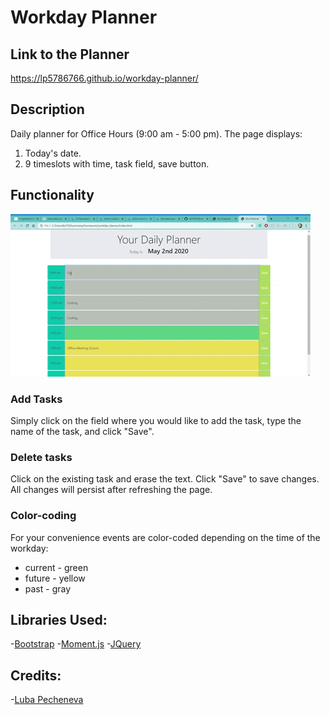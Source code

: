# Workday Planner

## Link to the Planner
https://lp5786766.github.io/workday-planner/

## Description

Daily planner for Office Hours (9:00 am - 5:00 pm).
The page displays:
1. Today's date.
2. 9 timeslots with time, task field, save button.

## Functionality
![PlannerGif](assets/plannerGif.gif)
### Add Tasks
Simply click on the field where you would like to add the task, type the name of the task, and click "Save".
### Delete tasks
Click on the existing task and erase the text. Click "Save" to save changes.
All changes will persist after refreshing the page.
### Color-coding
For your convenience events are color-coded depending on the time of the workday:
- current - green
- future - yellow
- past - gray
## Libraries Used:
-[Bootstrap](https://getbootstrap.com/)
-[Moment.js](https://momentjs.com/docs/)
-[JQuery](http://code.jquery.com/)
## Credits:
-[Luba Pecheneva](https://github.com/lp5786766)
